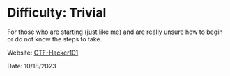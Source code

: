 # Difficulty: Trivial

For those who are starting (just like me) and are really unsure how to begin or do not know the steps to take. 

Website: [CTF-Hacker101](https://ctf.hacker101.com/ctf)

Date: 10/18/2023

